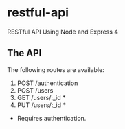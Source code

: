# restful-api
RESTful API Using Node and Express 4

## The API
The following routes are available:

1. POST /authentication
2. POST /users
3. GET  /users/:_id *
4. PUT  /users/:_id *

* Requires authentication.